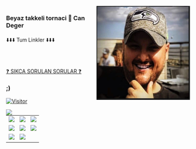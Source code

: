 
<img align="right" alt="avatar" width="256" src="avatar2.JPG"> 


### Beyaz takkeli tornaci 👋  Can Deger
#### 
⬇️⬇️⬇️ Tum Linkler ⬇️⬇️⬇️

<table>
<tr>
  <td><a href="https://youtube.com/candeger">
<img src="https://img.shields.io/badge/YouTube-FF0000?style=for-the-badge&logo=youtube&logoColor=white">
</a> 
<td><a href="https://twitch.tv/lunizz">
<img src="https://img.shields.io/badge/Twitch-9146FF?style=for-the-badge&logo=twitch&logoColor=white">
</a>
<td><a href="https://discord.gg/HfzmfHX">
<img src="https://img.shields.io/badge/Discord-7289DA?style=for-the-badge&logo=discord&logoColor=white">
  </a> </tr>
  <tr>
<td><a href="https://instagram.com/candeger">
<img src="https://img.shields.io/badge/Instagram-E4405F?style=for-the-badge&logo=instagram&logoColor=white">
</a> 
<td><a href="https://twitter.com/CanDeger">
<img src="https://img.shields.io/badge/Twitter-1DA1F2?style=for-the-badge&logo=twitter&logoColor=white">
</a>
<td><a href="https://github.com/lunizz">
<img src="https://img.shields.io/badge/GitHub-100000?style=for-the-badge&logo=github&logoColor=white">
  </a> </tr>
  <tr>
<td><a href="https://www.linkedin.com/in/CanDeger/">
<img src="https://img.shields.io/badge/LinkedIn-0077B5?style=for-the-badge&logo=linkedin&logoColor=white">
</a> 
<td><a href="mailto:lunizz@pm.me">
<img src="https://img.shields.io/badge/Gmail-D14836?style=for-the-badge&logo=gmail&logoColor=white">
</a></tr>
<br></br>


<a href="https://github.com/LuNiZz/siber-guvenlik-sss"> ❓ SIKCA SORULAN SORULAR ❓ </a>
### ;)



[![Visitor](https://visitor-badge.laobi.icu/badge?page_id=LuNiZz.lunizz)](#)

<img align="left" src="https://github-readme-stats.vercel.app/api?username=lunizz&theme=blue-green">

